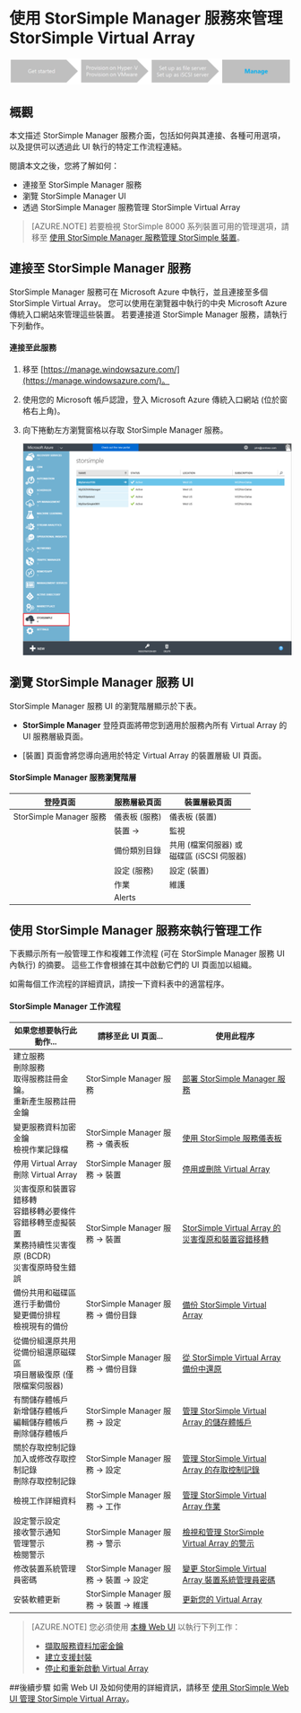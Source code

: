 <properties 
   pageTitle="StorSimple Manager Virtual Array 管理 | Microsoft Azure"
   description="了解如何使用 Azure 傳統入口網站中的 StorSimple Manager 服務管理 StorSimple 內部部署 Virtual Array。"
   services="storsimple"
   documentationCenter=""
   authors="alkohli"
   manager="carmonm"
   editor="" />
<tags 
   ms.service="storsimple"
   ms.devlang="na"
   ms.topic="article"
   ms.tgt_pltfrm="na"
   ms.workload="na"
   ms.date="10/11/2016"
   ms.author="alkohli" />


# <a name="use-the-storsimple-manager-service-to-administer-your-storsimple-virtual-array"></a>使用 StorSimple Manager 服務來管理 StorSimple Virtual Array

![安裝程序流程](./media/storsimple-ova-manager-service-administration/manage4.png)

## <a name="overview"></a>概觀

本文描述 StorSimple Manager 服務介面，包括如何與其連接、各種可用選項，以及提供可以透過此 UI 執行的特定工作流程連結。 

閱讀本文之後，您將了解如何：

- 連接至 StorSimple Manager 服務
- 瀏覽 StorSimple Manager UI
- 透過 StorSimple Manager 服務管理 StorSimple Virtual Array

> [AZURE.NOTE] 若要檢視 StorSimple 8000 系列裝置可用的管理選項，請移至 [使用 StorSimple Manager 服務管理 StorSimple 裝置](storsimple-manager-service-administration.md)。

## <a name="connect-to-the-storsimple-manager-service"></a>連接至 StorSimple Manager 服務

StorSimple Manager 服務可在 Microsoft Azure 中執行，並且連接至多個 StorSimple Virtual Array。 您可以使用在瀏覽器中執行的中央 Microsoft Azure 傳統入口網站來管理這些裝置。 若要連接道 StorSimple Manager 服務，請執行下列動作。

#### <a name="to-connect-to-the-service"></a>連接至此服務

1. 移至 [https://manage.windowsazure.com/](https://manage.windowsazure.com/)。

2. 使用您的 Microsoft 帳戶認證，登入 Microsoft Azure 傳統入口網站 (位於窗格右上角)。

3. 向下捲動左方瀏覽窗格以存取 StorSimple Manager 服務。

    ![捲動到服務](./media/storsimple-ova-manager-service-administration/admin-scroll.png)

## <a name="navigate-the-storsimple-manager-service-ui"></a>瀏覽 StorSimple Manager 服務 UI

StorSimple Manager 服務 UI 的瀏覽階層顯示於下表。

- **StorSimple Manager** 登陸頁面將帶您到適用於服務內所有 Virtual Array 的 UI 服務層級頁面。

- [裝置]  頁面會將您導向適用於特定 Virtual Array 的裝置層級 UI 頁面。

#### <a name="storsimple-manager-service-navigational-hierarchy"></a>StorSimple Manager 服務瀏覽階層

|登陸頁面|服務層級頁面|裝置層級頁面|
|---|---|---|
|StorSimple Manager 服務|儀表板 (服務)|儀表板 (裝置)|
||裝置 →|監視|
||備份類別目錄|共用 (檔案伺服器) 或 </br>磁碟區 (iSCSI 伺服器)|
||設定 (服務)|設定 (裝置)|
||作業|維護|
||Alerts|

## <a name="use-the-storsimple-manager-service-to-perform-management-tasks"></a>使用 StorSimple Manager 服務來執行管理工作

下表顯示所有一般管理工作和複雜工作流程 (可在 StorSimple Manager 服務 UI 內執行) 的摘要。 這些工作會根據在其中啟動它們的 UI 頁面加以組織。

如需每個工作流程的詳細資訊，請按一下資料表中的適當程序。

#### <a name="storsimple-manager-workflows"></a>StorSimple Manager 工作流程

|如果您想要執行此動作...|請移至此 UI 頁面...|使用此程序|
|---|---|---|
|建立服務</br>刪除服務</br>取得服務註冊金鑰。</br>重新產生服務註冊金鑰|StorSimple Manager 服務|[部署 StorSimple Manager 服務](storsimple-ova-manage-service.md)|
|變更服務資料加密金鑰</br>檢視作業記錄檔|StorSimple Manager 服務 → 儀表板|[使用 StorSimple 服務儀表板](storsimple-ova-service-dashboard.md)|
|停用 Virtual Array</br>刪除 Virtual Array|StorSimple Manager 服務 → 裝置|[停用或刪除 Virtual Array](storsimple-ova-deactivate-and-delete-device.md)|
|災害復原和裝置容錯移轉</br>容錯移轉必要條件</br>容錯移轉至虛擬裝置</br>業務持續性災害復原 (BCDR)</br>災害復原時發生錯誤|StorSimple Manager 服務 → 裝置|[StorSimple Virtual Array 的災害復原和裝置容錯移轉](storsimple-ova-failover-dr.md)|
|備份共用和磁碟區</br>進行手動備份</br>變更備份排程</br>檢視現有的備份|StorSimple Manager 服務 → 備份目錄|[備份 StorSimple Virtual Array](storsimple-ova-backup.md)|
|從備份組還原共用</br>從備份組還原磁碟區</br>項目層級復原 (僅限檔案伺服器)|StorSimple Manager 服務 → 備份目錄|[從 StorSimple Virtual Array 備份中還原](storsimple-ova-restore.md)|
|有關儲存體帳戶</br>新增儲存體帳戶</br>編輯儲存體帳戶</br>刪除儲存體帳戶|StorSimple Manager 服務 → 設定|[管理 StorSimple Virtual Array 的儲存體帳戶](storsimple-ova-manage-storage-accounts.md)|
|關於存取控制記錄</br>加入或修改存取控制記錄 </br>刪除存取控制記錄|StorSimple Manager 服務 → 設定|[管理 StorSimple Virtual Array 的存取控制記錄](storsimple-ova-manage-acrs.md)|
|檢視工作詳細資料|StorSimple Manager 服務 → 工作| [管理 StorSimple Virtual Array 作業](storsimple-ova-manage-jobs.md)|
|設定警示設定</br>接收警示通知</br>管理警示</br>檢閱警示|StorSimple Manager 服務 → 警示|[檢視和管理 StorSimple Virtual Array 的警示](storsimple-ova-manage-alerts.md)|
|修改裝置系統管理員密碼|StorSimple Manager 服務 → 裝置 → 設定|[變更 StorSimple Virtual Array 裝置系統管理員密碼](storsimple-ova-change-device-admin-password.md)|
|安裝軟體更新|StorSimple Manager 服務 → 裝置 → 維護|[更新您的 Virtual Array](storsimple-ova-install-update-01.md)|

>[AZURE.NOTE] 您必須使用 [本機 Web UI](storsimple-ova-web-ui-admin.md) 以執行下列工作：
>
>- [擷取服務資料加密金鑰](storsimple-ova-web-ui-admin.md#get-the-service-data-encryption-key)
>- [建立支援封裝](storsimple-ova-web-ui-admin.md#generate-a-log-package)
>- [停止和重新啟動 Virtual Array](storsimple-ova-web-ui-admin.md#shut-down-and-restart-your-device)

##<a name="next-steps"></a>後續步驟
如需 Web UI 及如何使用的詳細資訊，請移至 [使用 StorSimple Web UI 管理 StorSimple Virtual Array](storsimple-ova-web-ui-admin.md)。



<!--HONumber=Oct16_HO2-->


